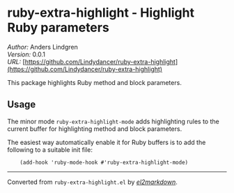 # ruby-extra-highlight - Highlight Ruby parameters

*Author:* Anders Lindgren<br>
*Version:* 0.0.1<br>
*URL:* [https://github.com/Lindydancer/ruby-extra-highlight](https://github.com/Lindydancer/ruby-extra-highlight)<br>

This package highlights Ruby method and block parameters.

## Usage

The minor mode `ruby-extra-highlight-mode` adds highlighting rules
to the current buffer for highlighting method and block parameters.

The easiest way automatically enable it for Ruby buffers is to add
the following to a suitable init file:

        (add-hook 'ruby-mode-hook #'ruby-extra-highlight-mode)


---
Converted from `ruby-extra-highlight.el` by [*el2markdown*](https://github.com/Lindydancer/el2markdown).
